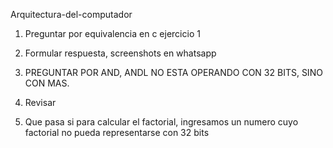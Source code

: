 Arquitectura-del-computador


1) Preguntar por equivalencia en c ejercicio 1

2) Formular respuesta, screenshots en whatsapp
 

4) PREGUNTAR POR AND, ANDL NO ESTA OPERANDO CON 32 BITS, SINO CON MAS.
4) Revisar


5) Que pasa si para calcular el factorial, ingresamos un numero cuyo factorial no pueda representarse con 32 bits
